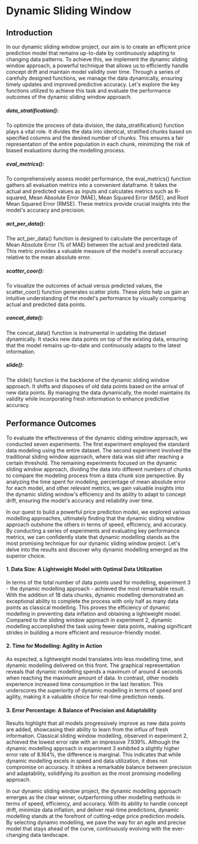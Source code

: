 # Dynamic Sliding Window


## Introduction

In our dynamic sliding window project, our aim is to create an efficient price prediction model that remains up-to-date by continuously adapting to changing data patterns. To achieve this, we implement the dynamic sliding window approach, a powerful technique that allows us to efficiently handle concept drift and maintain model validity over time. Through a series of carefully designed functions, we manage the data dynamically, ensuring timely updates and improved predictive accuracy. Let's explore the key functions utilized to achieve this task and evaluate the performance outcomes of the dynamic sliding window approach.

##### data_stratification():
To optimize the process of data division, the data_stratification() function plays a vital role. It divides the data into identical, stratified chunks based on specified columns and the desired number of chunks. This ensures a fair representation of the entire population in each chunk, minimizing the risk of biased evaluations during the modelling process.

##### eval_metrics():
To comprehensively assess model performance, the eval_metrics() function gathers all evaluation metrics into a convenient dataframe. It takes the actual and predicted values as inputs and calculates metrics such as R-squared, Mean Absolute Error (MAE), Mean Squared Error (MSE), and Root Mean Squared Error (RMSE). These metrics provide crucial insights into the model's accuracy and precision.

##### act_per_data():
The act_per_data() function is designed to calculate the percentage of Mean Absolute Error (% of MAE) between the actual and predicted data. This metric provides a valuable measure of the model's overall accuracy relative to the mean absolute error.

##### scatter_coor():
To visualize the outcomes of actual versus predicted values, the scatter_coor() function generates scatter plots. These plots help us gain an intuitive understanding of the model's performance by visually comparing actual and predicted data points.

##### concat_data():
The concat_data() function is instrumental in updating the dataset dynamically. It stacks new data points on top of the existing data, ensuring that the model remains up-to-date and continuously adapts to the latest information.

##### slide():
The slide() function is the backbone of the dynamic sliding window approach. It shifts and disposes of old data points based on the arrival of new data points. By managing the data dynamically, the model maintains its validity while incorporating fresh information to enhance predictive accuracy.

## Performance Outcomes
To evaluate the effectiveness of the dynamic sliding window approach, we conducted seven experiments. The first experiment employed the standard data modeling using the entire dataset. The second experiment involved the traditional sliding window approach, where data was slid after reaching a certain threshold. The remaining experiments focused on the dynamic sliding window approach, dividing the data into different numbers of chunks to compare the modeling process from a data chunk size perspective. By analyzing the time spent for modeling, percentage of mean absolute error for each model, and other relevant metrics, we gain valuable insights into the dynamic sliding window's efficiency and its ability to adapt to concept drift, ensuring the model's accuracy and reliability over time.

In our quest to build a powerful price prediction model, we explored various modelling approaches, ultimately finding that the dynamic sliding window approach outshone the others in terms of speed, efficiency, and accuracy. By conducting a series of experiments and evaluating key performance metrics, we can confidently state that dynamic modelling stands as the most promising technique for our dynamic sliding window project. Let's delve into the results and discover why dynamic modelling emerged as the superior choice.

#### 1. Data Size: A Lightweight Model with Optimal Data Utilization
In terms of the total number of data points used for modelling, experiment 3 - the dynamic modelling approach - achieved the most remarkable result. With the addition of 18 data chunks, dynamic modelling demonstrated an exceptional ability to complete the process with only half as many data points as classical modelling. This proves the efficiency of dynamic modelling in preventing data inflation and obtaining a lightweight model. Compared to the sliding window approach in experiment 2, dynamic modelling accomplished the task using fewer data points, making significant strides in building a more efficient and resource-friendly model.

#### 2. Time for Modelling: Agility in Action
As expected, a lightweight model translates into less modelling time, and dynamic modelling delivered on this front. The graphical representation reveals that dynamic modelling spends a maximum of around 4 seconds when reaching the maximum amount of data. In contrast, other models experience increased time consumption in the last iteration. This underscores the superiority of dynamic modelling in terms of speed and agility, making it a valuable choice for real-time prediction needs.

#### 3. Error Percentage: A Balance of Precision and Adaptability
Results highlight that all models progressively improve as new data points are added, showcasing their ability to learn from the influx of fresh information. Classical sliding window modelling, observed in experiment 2, achieved the lowest error rate with an impressive 7.939%. Although the dynamic modelling approach in experiment 3 exhibited a slightly higher error rate of 8.164%, the difference is marginal. This indicates that while dynamic modelling excels in speed and data utilization, it does not compromise on accuracy. It strikes a remarkable balance between precision and adaptability, solidifying its position as the most promising modelling approach.

In our dynamic sliding window project, the dynamic modelling approach emerges as the clear winner, outperforming other modelling methods in terms of speed, efficiency, and accuracy. With its ability to handle concept drift, minimize data inflation, and deliver real-time predictions, dynamic modelling stands at the forefront of cutting-edge price prediction models. By selecting dynamic modelling, we pave the way for an agile and precise model that stays ahead of the curve, continuously evolving with the ever-changing data landscape.